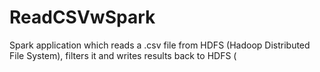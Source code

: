 # ReadCSVwSpark
Spark application which reads a .csv file from HDFS (Hadoop Distributed File System), filters it and writes results back to HDFS (

